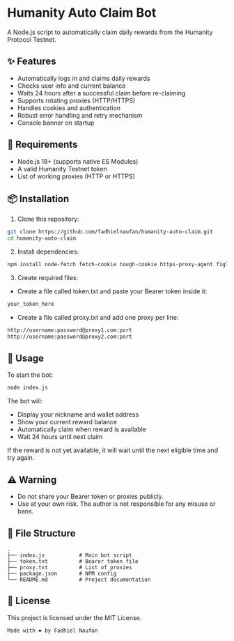 
# Humanity Auto Claim Bot

A Node.js script to automatically claim daily rewards from the Humanity Protocol Testnet.

## ✨ Features

- Automatically logs in and claims daily rewards
- Checks user info and current balance
- Waits 24 hours after a successful claim before re-claiming
- Supports rotating proxies (HTTP/HTTPS)
- Handles cookies and authentication
- Robust error handling and retry mechanism
- Console banner on startup

## 🔧 Requirements

- Node.js 18+ (supports native ES Modules)
- A valid Humanity Testnet token
- List of working proxies (HTTP or HTTPS)

## 📦 Installation

1. Clone this repository:

```bash
git clone https://github.com/fadhielnaufan/humanity-auto-claim.git
cd humanity-auto-claim
```

2. Install dependencies:

```bash
npm install node-fetch fetch-cookie tough-cookie https-proxy-agent figlet chalk
```

3. Create required files:

* Create a file called token.txt and paste your Bearer token inside it:

```txt
your_token_here
```

* Create a file called proxy.txt and add one proxy per line:

```txt
http://username:password@proxy1.com:port
http://username:password@proxy2.com:port
```

## 🚀 Usage

To start the bot:

```bash
node index.js
```

The bot will:

* Display your nickname and wallet address
* Show your current reward balance
* Automatically claim when reward is available
* Wait 24 hours until next claim

If the reward is not yet available, it will wait until the next eligible time and try again.

## ⚠️ Warning

* Do not share your Bearer token or proxies publicly.
* Use at your own risk. The author is not responsible for any misuse or bans.

## 📁 File Structure

```
.
├── index.js           # Main bot script
├── token.txt          # Bearer token file
├── proxy.txt          # List of proxies
├── package.json       # NPM config
└── README.md          # Project documentation
```

## 🧠 License

This project is licensed under the MIT License.

```
Made with ❤️ by Fadhiel Naufan
```
